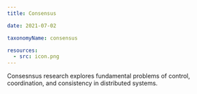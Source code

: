 ```yaml
---
title: Consensus

date: 2021-07-02

taxonomyName: consensus

resources:
  - src: icon.png
---
```


Consesnsus research explores fundamental problems of control, coordination, and consistency in distributed systems.
